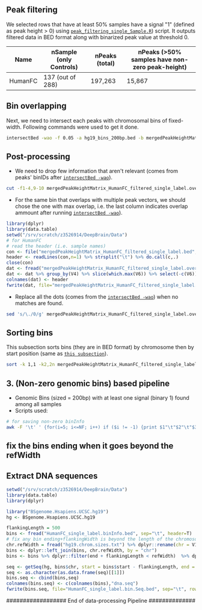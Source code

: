 ## Peak filtering
We selected rows that have at least 50% samples have a signal "1" (defined as peak height > 0) using [```peak_filtering_single_Sample.R```](https://github.com/Akmazad/deepPsych/blob/master/Data%20Processing/Psychencode_June2019/Single%20Label-based%20exp/peak_filtering_single_Sample.R)) script. It outputs filtered data in BED format along with binarized peak value at threshold 0.

|Name|nSample (only Controls)|nPeaks (total)| nPeaks (>50% samples have non-zero peak-height) |
|---|---|---|---|
|HumanFC|137 (out of 288)|197,263|15,867|

## Bin overlapping
Next, we need to intersect each peaks with chromosomal bins of fixed-width. Following commands were used to get it done.

```sh
intersectBed -wao -f 0.05 -a hg19_bins_200bp.bed -b mergedPeakHeightMatrix_HumanFC_filtered_single_label.bed > mergedPeakHeightMatrix_HumanFC_filtered_single_label.overlaps.bed
```

## Post-processing
- We need to drop few information that aren't relevant (comes from peaks' binIDs after [```intersectBed -wao```](https://bedtools.readthedocs.io/en/latest/content/tools/intersect.html)).
```sh
cut -f1-4,9-10 mergedPeakHeightMatrix_HumanFC_filtered_single_label.overlaps.bed > mergedPeakHeightMatrix_HumanFC_filtered_single_label.overlaps.dropped.bed
```

- For the same bin that overlaps with multiple peak vectors, we should chose the one with max overlap, i.e. the last column indicates overlap ammount after running [```intersectBed -wao```](https://bedtools.readthedocs.io/en/latest/content/tools/intersect.html)).

```r
library(dplyr)
library(data.table)
setwd("/srv/scratch/z3526914/DeepBrain/Data")
# for HumanFC
# read the header (i.e. sample names)
con <- file("mergedPeakHeightMatrix_HumanFC_filtered_single_label.bed","r")
header <- readLines(con,n=1) %>% strsplit("\t") %>% do.call(c,.)
close(con)
dat <- fread("mergedPeakHeightMatrix_HumanFC_filtered_single_label.overlaps.dropped.bed", sep="\t", header=F)
dat <- dat %>% group_by(V4) %>% slice(which.max(V6)) %>% select(-c(V6))
colnames(dat) <- header
fwrite(dat, file="mergedPeakHeightMatrix_HumanFC_filtered_single_label.overlaps.dropped.filtered.bed", sep="\t")

```

- Replace all the dots (comes from the [```intersectBed -wao```](https://bedtools.readthedocs.io/en/latest/content/tools/intersect.html)) when no matches are found.
```sh
sed 's/\./0/g' mergedPeakHeightMatrix_HumanFC_filtered_single_label.overlaps.dropped.filtered.bed > mergedPeakHeightMatrix_HumanFC_filtered_single_label.overlaps.dropped.fixed.filtered.bed
```

## Sorting bins
This subsection sorts bins (they are in BED format) by chromosome then by start position (same as [```this subsection```](https://github.com/Akmazad/deepBrain/blob/master/Data%20Processing/README.md#28-sorting-bins)).
```sh
sort -k 1,1 -k2,2n mergedPeakHeightMatrix_HumanFC_filtered_single_label.overlaps.dropped.fixed.filtered.bed > mergedPeakHeightMatrix_HumanFC_filtered_single_label.overlaps.dropped.fixed.filtered.sorted.bed
```

## 3. (Non-zero genomic bins) based pipeline
- Genomic Bins (sized = 200bp) with at least one signal (binary 1) found among all samples
- Scripts used:
```sh
# for saving non-zero binInfo
awk -F '\t' ' {for(i=5; i<=NF; i++) if ($i != -1) {print $1"\t"$2"\t"$3"\t"$4"\t"$5; break;} }' mergedPeakHeightMatrix_HumanFC_filtered_single_label.overlaps.dropped.fixed.filtered.sorted.bed > HumanFC_single_label_nonZero.binInfo.bed
```
## fix the bins ending when it goes beyond the refWidth

## Extract DNA sequences
```r
setwd("/srv/scratch/z3526914/DeepBrain/Data")
library(data.table)
library(dplyr)

library("BSgenome.Hsapiens.UCSC.hg19")
hg <- BSgenome.Hsapiens.UCSC.hg19

flankingLength = 500
bins <- fread("HumanFC_single_label.binInfo.bed", sep="\t", header=T)
# fix any bin ending+flankingWidth is beyond the length of the chromosome
chr.refWidth = fread("hg19.chrom.sizes.txt") %>% dplyr::rename(chr = V1, refWidth = V2)
bins <- dplyr::left_join(bins, chr.refWidth, by = "chr")
bins <- bins %>% dplyr::filter(end + flankingLength < refWidth)  %>% dplyr::select(-refWidth)

seq <- getSeq(hg, bins$chr, start = bins$start - flankingLength, end = bins$end + flankingLength)
seq <- as.character(as.data.frame(seq)[[1]])
bins.seq <- cbind(bins,seq)
colnames(bins.seq) <- c(colnames(bins),"dna.seq")
fwrite(bins.seq, file="HumanFC_single_label.bin.Seq.bed", sep="\t", row.names=F, quote=F)
```

################## End of data-processing Pipeline ##############


